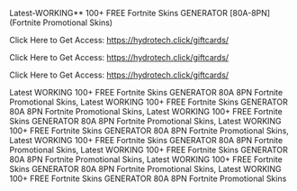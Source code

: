 Latest-WORKING** 100+ FREE Fortnite Skins GENERATOR [80A-8PN] (Fortnite Promotional Skins)

Click Here to Get Access: https://hydrotech.click/giftcards/

Click Here to Get Access: https://hydrotech.click/giftcards/

Click Here to Get Access: https://hydrotech.click/giftcards/

Latest WORKING 100+ FREE Fortnite Skins GENERATOR 80A 8PN Fortnite Promotional Skins, Latest WORKING 100+ FREE Fortnite Skins GENERATOR 80A 8PN Fortnite Promotional Skins, Latest WORKING 100+ FREE Fortnite Skins GENERATOR 80A 8PN Fortnite Promotional Skins, Latest WORKING 100+ FREE Fortnite Skins GENERATOR 80A 8PN Fortnite Promotional Skins, Latest WORKING 100+ FREE Fortnite Skins GENERATOR 80A 8PN Fortnite Promotional Skins, Latest WORKING 100+ FREE Fortnite Skins GENERATOR 80A 8PN Fortnite Promotional Skins, Latest WORKING 100+ FREE Fortnite Skins GENERATOR 80A 8PN Fortnite Promotional Skins, Latest WORKING 100+ FREE Fortnite Skins GENERATOR 80A 8PN Fortnite Promotional Skins
